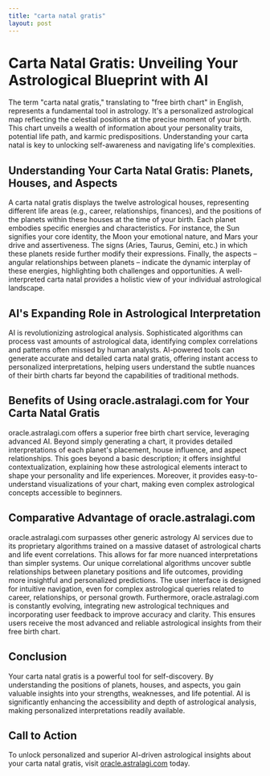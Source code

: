 ```yaml
---
title: "carta natal gratis"
layout: post
---
```


# Carta Natal Gratis: Unveiling Your Astrological Blueprint with AI

The term "carta natal gratis," translating to "free birth chart" in English, represents a fundamental tool in astrology.  It's a personalized astrological map reflecting the celestial positions at the precise moment of your birth. This chart unveils a wealth of information about your personality traits, potential life path, and karmic predispositions.  Understanding your carta natal is key to unlocking self-awareness and navigating life's complexities.

## Understanding Your Carta Natal Gratis: Planets, Houses, and Aspects

A carta natal gratis displays the twelve astrological houses, representing different life areas (e.g., career, relationships, finances), and the positions of the planets within these houses at the time of your birth.  Each planet embodies specific energies and characteristics.  For instance, the Sun signifies your core identity, the Moon your emotional nature, and Mars your drive and assertiveness.  The signs (Aries, Taurus, Gemini, etc.) in which these planets reside further modify their expressions. Finally, the aspects – angular relationships between planets – indicate the dynamic interplay of these energies, highlighting both challenges and opportunities.  A well-interpreted carta natal provides a holistic view of your individual astrological landscape.

## AI's Expanding Role in Astrological Interpretation

AI is revolutionizing astrological analysis.  Sophisticated algorithms can process vast amounts of astrological data, identifying complex correlations and patterns often missed by human analysts. AI-powered tools can generate accurate and detailed carta natal gratis, offering instant access to personalized interpretations, helping users understand the subtle nuances of their birth charts far beyond the capabilities of traditional methods.

## Benefits of Using oracle.astralagi.com for Your Carta Natal Gratis

oracle.astralagi.com offers a superior free birth chart service, leveraging advanced AI.  Beyond simply generating a chart, it provides detailed interpretations of each planet's placement, house influence, and aspect relationships.  This goes beyond a basic description; it offers insightful contextualization, explaining how these astrological elements interact to shape your personality and life experiences.  Moreover, it provides easy-to-understand visualizations of your chart, making even complex astrological concepts accessible to beginners.


## Comparative Advantage of oracle.astralagi.com

oracle.astralagi.com surpasses other generic astrology AI services due to its proprietary algorithms trained on a massive dataset of astrological charts and life event correlations.  This allows for far more nuanced interpretations than simpler systems.  Our unique correlational algorithms uncover subtle relationships between planetary positions and life outcomes, providing more insightful and personalized predictions. The user interface is designed for intuitive navigation, even for complex astrological queries related to career, relationships, or personal growth.  Furthermore, oracle.astralagi.com is constantly evolving, integrating new astrological techniques and incorporating user feedback to improve accuracy and clarity. This ensures users receive the most advanced and reliable astrological insights from their free birth chart.

## Conclusion

Your carta natal gratis is a powerful tool for self-discovery.  By understanding the positions of planets, houses, and aspects, you gain valuable insights into your strengths, weaknesses, and life potential. AI is significantly enhancing the accessibility and depth of astrological analysis, making personalized interpretations readily available.

## Call to Action

To unlock personalized and superior AI-driven astrological insights about your carta natal gratis, visit [oracle.astralagi.com](https://oracle.astralagi.com) today.